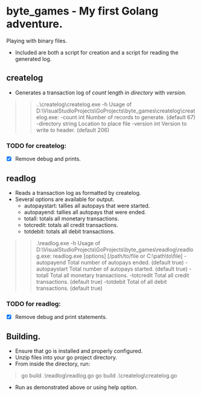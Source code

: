 # byte_games - My first Golang adventure.
Playing with binary files.
* Included are both a script for creation and a script for reading the generated log.

## createlog
* Generates a transaction log of *count* length in *directory* with *version*.

>> ..\createlog\createlog.exe -h
> Usage of D:\VisualStudioProjects\GoProjects\byte_games\createlog\createlog.exe:
>   -count int
>         Number of records to generate. (default 67)
>   -directory string
>         Location to place file
>   -version int
>         Version to write to header. (default 206)

### TODO for createlog: 
 - [x] Remove debug and prints.
    
## readlog
* Reads a transaction log as formatted by createlog. 
* Several options are available for output.
  * autopaystart: tallies all autopays that were started.
  * autopayend: tallies all autopays that were ended.
  * totall: totals all monetary transactions.
  * totcredit: totals all credit transactions.
  * totdebit: totals all debit transactions.

> > .\readlog.exe -h
> Usage of D:\VisualStudioProjects\GoProjects\byte_games\readlog\readlog.exe:
>     readlog.exe [options] [/path/to/file or C:\path\to\file]
>   -autopayend
>         Total number of autopays ended. (default true)
>   -autopaystart
>         Total number of autopays started. (default true)
>   -totall
>         Total all monetary transactions.
>   -totcredit
>         Total all credit transactions. (default true)
>   -totdebit
>         Total of all debit transactions. (default true)
### TODO for readlog:
- [x] Remove debug and print statements.

## Building.
* Ensure that go is installed and properly configured. 
* Unzip files into your go project directory.
* From inside the directory, run:
>   go build .\readlog\readlog.go
>   go build .\createlog\createlog.go
* Run as demonstrated above or using help option.